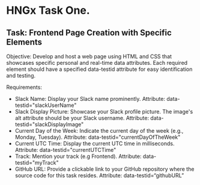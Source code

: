 # HNGx Task One.

## Task: Frontend Page Creation with Specific Elements

Objective: Develop and host a web page using HTML and CSS that showcases specific personal and real-time data attributes. Each required element should have a specified data-testid attribute for easy identification and testing.

Requirements:
- Slack Name:
 Display your Slack name prominently.
 Attribute: data-testid="slackUserName"
- Slack Display Picture:
 Showcase your Slack profile picture.
 The image's alt attribute should be your Slack username.
 Attribute: data-testid="slackDisplayImage"
- Current Day of the Week:
 Indicate the current day of the week (e.g., Monday, Tuesday).
 Attribute: data-testid="currentDayOfTheWeek"
- Current UTC Time:
 Display the current UTC time in milliseconds.
 Attribute: data-testid="currentUTCTime"
- Track:
 Mention your track (e.g Frontend).
 Attribute: data-testid="myTrack"
- GitHub URL:
 Provide a clickable link to your GitHub repository where the source code for this task resides.
 Attribute: data-testid=“githubURL”
